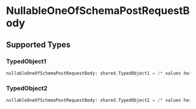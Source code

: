 # NullableOneOfSchemaPostRequestBody


## Supported Types

### TypedObject1

```python
nullableOneOfSchemaPostRequestBody: shared.TypedObject1 = /* values here */
```

### TypedObject2

```python
nullableOneOfSchemaPostRequestBody: shared.TypedObject2 = /* values here */
```

